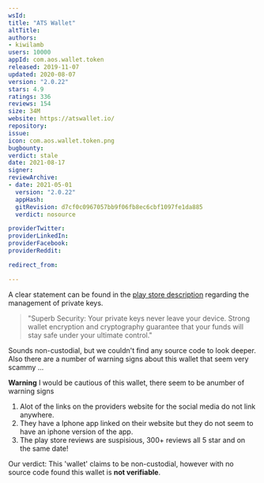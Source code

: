 ```yaml
---
wsId: 
title: "ATS Wallet"
altTitle: 
authors:
- kiwilamb
users: 10000
appId: com.aos.wallet.token
released: 2019-11-07
updated: 2020-08-07
version: "2.0.22"
stars: 4.9
ratings: 336
reviews: 154
size: 34M
website: https://atswallet.io/
repository: 
issue: 
icon: com.aos.wallet.token.png
bugbounty: 
verdict: stale
date: 2021-08-17
signer: 
reviewArchive:
- date: 2021-05-01
  version: "2.0.22"
  appHash: 
  gitRevision: d7cf0c0967057bb9f06fb8ec6cbf1097fe1da885
  verdict: nosource

providerTwitter: 
providerLinkedIn: 
providerFacebook: 
providerReddit: 

redirect_from:

---
```



A clear statement can be found in the [play store description](https://play.google.com/store/apps/details?id=com.aos.wallet.token) regarding the management of private keys.

> "Superb Security: Your private keys never leave your device. Strong wallet encryption and cryptography guarantee that your funds will stay safe under your ultimate control."

Sounds non-custodial, but we couldn't find any source code to look deeper. Also there are a number of warning signs about this wallet that seem very scammy ...

**Warning**
I would be cautious of this wallet, there seem to be anumber of warning signs
1. Alot of the links on the providers website for the social media do not link anywhere.
2. They have a Iphone app linked on their website but they do not seem to have an iphone version of the app.
3. The play store reviews are suspisious, 300+ reviews all 5 star and on the same date!

Our verdict: This 'wallet' claims to be non-custodial, however with no source code found this wallet is **not verifiable**.
